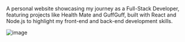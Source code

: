A personal website showcasing my journey as a Full-Stack Developer, featuring projects like Health Mate and GuffGuff, built with React and Node.js to highlight my front-end and back-end development skills.

![image](https://github.com/user-attachments/assets/acc3722e-07d7-4cd1-b94e-4b301a6e0e4a)
